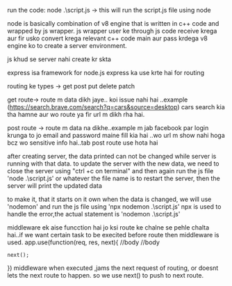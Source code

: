 run the code:
node .\script.js -> this will run the script.js file using node


node is basically combination of v8 engine that is written in c++ code and wrapped by js wrapper. js wrapper user ke through js code receive krega aur fir usko convert krega relevant c++ code main aur pass krdega v8 engine ko to create a server environment.

 js khud se server nahi create kr skta

 express isa framework for node.js
 express ka use krte hai for routing
 
 routing ke types -> get post put delete patch

 get route-> route m data dikh jaye.. koi issue nahi hai ..example (https://search.brave.com/search?q=cars&source=desktop)  cars search kia tha hamne aur wo route ya fir url m dikh rha hai.

 post route -> route m data na dikhe..example m jab facebook par login krunga to jo email and password maine fill kia hai ..wo url m show nahi hoga bcz wo sensitive info hai..tab post route use hota hai


after creating server, the data printed can not be changed while server is running with that data.
to update the server with the new data, we need to close the server using "ctrl +c on terminal" and then again run the js file 'node .\script.js' or whatever the file name is to restart the server, then the server will print the updated data

 to make it, that it starts on it own when the data is changed, we will use 'nodemon' and run the js file using  'npx nodemon .\script.js'  npx is used to handle the error,the actual statement is 'nodemon .\script.js'

 middleware ek aise funcction hai jo ksi route ke chalne se pehle chalta hai..if we want certain task to be execited before route then middleware is used. 
 app.use(function(req, res, next){
    //body
    //body

    next();
 })
middleware when executed ,jams the next request of routing, or doesnt lets the next route to happen. so we use next() to push to next route.

 
 